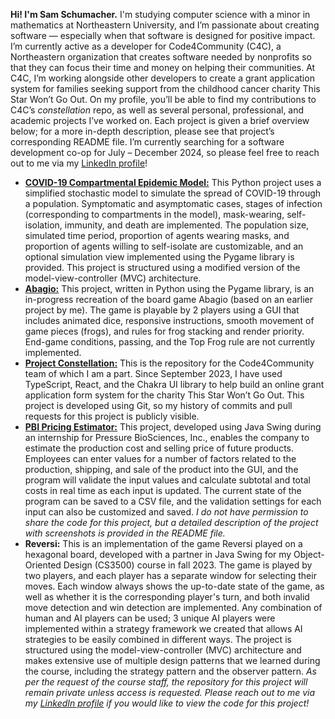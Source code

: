 **Hi! I'm Sam Schumacher.** I'm studying computer science with a minor in mathematics at Northeastern University, and I’m passionate about creating software — especially when that software is designed for positive impact. I’m currently active as a developer for Code4Community (C4C), a Northeastern organization that creates software needed by nonprofits so that they can focus their time and money on helping their communities. At C4C, I’m working alongside other developers to create a grant application system for families seeking support from the childhood cancer charity This Star Won’t Go Out. On my profile, you’ll be able to find my contributions to C4C’s *constellation* repo, as well as several personal, professional, and academic projects I’ve worked on. Each project is given a brief overview below; for a more in-depth description, please see that project’s corresponding README file. I’m currently searching for a software development co-op for July – December 2024, so please feel free to reach out to me via my <a href="https://www.linkedin.com/in/sam-schu/" target="_blank">LinkedIn profile</a>!

- [**COVID-19 Compartmental Epidemic Model:**](https://github.com/sam-schu/covid-19-compartmental-model) This Python project uses a simplified stochastic model to simulate the spread of COVID-19 through a population. Symptomatic and asymptomatic cases, stages of infection (corresponding to compartments in the model), mask-wearing, self-isolation, immunity, and death are implemented. The population size, simulated time period, proportion of agents wearing masks, and proportion of agents willing to self-isolate are customizable, and an optional simulation view implemented using the Pygame library is provided. This project is structured using a modified version of the model-view-controller (MVC) architecture.
- [**Abagio:**](https://github.com/sam-schu/abagio) This project, written in Python using the Pygame library, is an in-progress recreation of the board game Abagio (based on an earlier project by me). The game is playable by 2 players using a GUI that includes animated dice, responsive instructions, smooth movement of game pieces (frogs), and rules for frog stacking and render priority. End-game conditions, passing, and the Top Frog rule are not currently implemented.
- [**Project Constellation:**](https://github.com/Code-4-Community/constellation) This is the repository for the Code4Community team of which I am a part. Since September 2023, I have used TypeScript, React, and the Chakra UI library to help build an online grant application form system for the charity This Star Won’t Go Out. This project is developed using Git, so my history of commits and pull requests for this project is publicly visible.
- [**PBI Pricing Estimator:**](https://github.com/sam-schu/pbi-pricing-estimator) This project, developed using Java Swing during an internship for Pressure BioSciences, Inc., enables the company to estimate the production cost and selling price of future products. Employees can enter values for a number of factors related to the production, shipping, and sale of the product into the GUI, and the program will validate the input values and calculate subtotal and total costs in real time as each input is updated. The current state of the program can be saved to a CSV file, and the validation settings for each input can also be customized and saved. *I do not have permission to share the code for this project, but a detailed description of the project with screenshots is provided in the README file.*
- **Reversi:** This is an implementation of the game Reversi played on a hexagonal board, developed with a partner in Java Swing for my Object-Oriented Design (CS3500) course in fall 2023. The game is played by two players, and each player has a separate window for selecting their moves. Each window always shows the up-to-date state of the game, as well as whether it is the corresponding player's turn, and both invalid move detection and win detection are implemented. Any combination of human and AI players can be used; 3 unique AI players were implemented within a strategy framework we created that allows AI strategies to be easily combined in different ways. The project is structured using the model-view-controller (MVC) architecture and makes extensive use of multiple design patterns that we learned during the course, including the strategy pattern and the observer pattern. *As per the request of the course staff, the repository for this project will remain private unless access is requested. Please reach out to me via my <a href="https://www.linkedin.com/in/sam-schu/" target="_blank">LinkedIn profile</a> if you would like to view the code for this project!*
